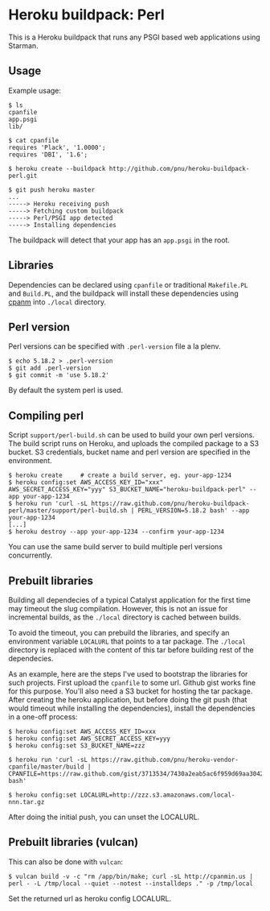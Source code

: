 Heroku buildpack: Perl
======================

This is a Heroku buildpack that runs any PSGI based web applications using Starman.

Usage
-----

Example usage:

    $ ls
    cpanfile
    app.psgi
    lib/

    $ cat cpanfile
    requires 'Plack', '1.0000';
    requires 'DBI', '1.6';

    $ heroku create --buildpack http://github.com/pnu/heroku-buildpack-perl.git

    $ git push heroku master
    ...
    -----> Heroku receiving push
    -----> Fetching custom buildpack
    -----> Perl/PSGI app detected
    -----> Installing dependencies

The buildpack will detect that your app has an `app.psgi` in the root.

Libraries
---------

Dependencies can be declared using `cpanfile` or traditional `Makefile.PL` and `Build.PL`, and the buildpack will install these dependencies using [cpanm](http://cpanmin.us) into `./local` directory.

Perl version
------------

Perl versions can be specified with `.perl-version` file a la plenv.

    $ echo 5.18.2 > .perl-version
    $ git add .perl-version
    $ git commit -m 'use 5.18.2'

By default the system perl is used.

Compiling perl
--------------

Script `support/perl-build.sh` can be used to build your own perl versions.
The build script runs on Heroku, and uploads the compiled package to a S3 bucket.
S3 credentials, bucket name and perl version are specified in the environment.

    $ heroku create     # create a build server, eg. your-app-1234
    $ heroku config:set AWS_ACCESS_KEY_ID="xxx" AWS_SECRET_ACCESS_KEY="yyy" S3_BUCKET_NAME="heroku-buildpack-perl" --app your-app-1234
    $ heroku run 'curl -sL https://raw.github.com/pnu/heroku-buildpack-perl/master/support/perl-build.sh | PERL_VERSION=5.18.2 bash' --app your-app-1234
    [...]
    $ heroku destroy --app your-app-1234 --confirm your-app-1234

You can use the same build server to build multiple perl versions concurrently.

Prebuilt libraries
------------------

Building all dependecies of a typical Catalyst application for the first time may timeout the slug compilation. However, this is not an issue for incremental builds, as the `./local` directory is cached between builds.

To avoid the timeout, you can prebuild the libraries, and specify an environment variable `LOCALURL` that points to a tar package. The `./local` directory is replaced with the content of this tar before building rest of the dependecies.

As an example, here are the steps I've used to bootstrap the libraries for such projects. First upload the `cpanfile` to some url. Github gist works fine for this purpose. You'll also need a S3 bucket for hosting the tar package. After creating the heroku application, but before doing the git push (that would timeout while installing the dependencies), install the dependencies in a one-off process:

    $ heroku config:set AWS_ACCESS_KEY_ID=xxx
    $ heroku config:set AWS_SECRET_ACCESS_KEY=yyy
    $ heroku config:set S3_BUCKET_NAME=zzz

    $ heroku run 'curl -sL https://raw.github.com/pnu/heroku-vendor-cpanfile/master/build | CPANFILE=https://raw.github.com/gist/3713534/7430a2eab5ac6f959d69aa3042052b417e5d27ac/cpanfile bash'

    $ heroku config:set LOCALURL=http://zzz.s3.amazonaws.com/local-nnn.tar.gz

After doing the initial push, you can unset the LOCALURL.

Prebuilt libraries (vulcan)
---------------------------

This can also be done with `vulcan`:

    $ vulcan build -v -c "rm /app/bin/make; curl -sL http://cpanmin.us | perl - -L /tmp/local --quiet --notest --installdeps ." -p /tmp/local

Set the returned url as heroku config LOCALURL.
